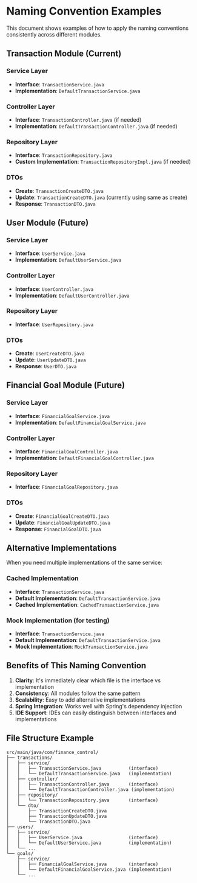 # Naming Convention Examples

This document shows examples of how to apply the naming conventions consistently across different modules.

## Transaction Module (Current)

### Service Layer
- **Interface**: `TransactionService.java`
- **Implementation**: `DefaultTransactionService.java`

### Controller Layer
- **Interface**: `TransactionController.java` (if needed)
- **Implementation**: `DefaultTransactionController.java` (if needed)

### Repository Layer
- **Interface**: `TransactionRepository.java`
- **Custom Implementation**: `TransactionRepositoryImpl.java` (if needed)

### DTOs
- **Create**: `TransactionCreateDTO.java`
- **Update**: `TransactionCreateDTO.java` (currently using same as create)
- **Response**: `TransactionDTO.java`

## User Module (Future)

### Service Layer
- **Interface**: `UserService.java`
- **Implementation**: `DefaultUserService.java`

### Controller Layer
- **Interface**: `UserController.java`
- **Implementation**: `DefaultUserController.java`

### Repository Layer
- **Interface**: `UserRepository.java`

### DTOs
- **Create**: `UserCreateDTO.java`
- **Update**: `UserUpdateDTO.java`
- **Response**: `UserDTO.java`

## Financial Goal Module (Future)

### Service Layer
- **Interface**: `FinancialGoalService.java`
- **Implementation**: `DefaultFinancialGoalService.java`

### Controller Layer
- **Interface**: `FinancialGoalController.java`
- **Implementation**: `DefaultFinancialGoalController.java`

### Repository Layer
- **Interface**: `FinancialGoalRepository.java`

### DTOs
- **Create**: `FinancialGoalCreateDTO.java`
- **Update**: `FinancialGoalUpdateDTO.java`
- **Response**: `FinancialGoalDTO.java`

## Alternative Implementations

When you need multiple implementations of the same service:

### Cached Implementation
- **Interface**: `TransactionService.java`
- **Default Implementation**: `DefaultTransactionService.java`
- **Cached Implementation**: `CachedTransactionService.java`

### Mock Implementation (for testing)
- **Interface**: `TransactionService.java`
- **Default Implementation**: `DefaultTransactionService.java`
- **Mock Implementation**: `MockTransactionService.java`

## Benefits of This Naming Convention

1. **Clarity**: It's immediately clear which file is the interface vs implementation
2. **Consistency**: All modules follow the same pattern
3. **Scalability**: Easy to add alternative implementations
4. **Spring Integration**: Works well with Spring's dependency injection
5. **IDE Support**: IDEs can easily distinguish between interfaces and implementations

## File Structure Example

```
src/main/java/com/finance_control/
├── transactions/
│   ├── service/
│   │   ├── TransactionService.java          (interface)
│   │   └── DefaultTransactionService.java   (implementation)
│   ├── controller/
│   │   ├── TransactionController.java       (interface)
│   │   └── DefaultTransactionController.java (implementation)
│   ├── repository/
│   │   └── TransactionRepository.java       (interface)
│   └── dto/
│       ├── TransactionCreateDTO.java
│       ├── TransactionUpdateDTO.java
│       └── TransactionDTO.java
├── users/
│   ├── service/
│   │   ├── UserService.java                 (interface)
│   │   └── DefaultUserService.java          (implementation)
│   └── ...
└── goals/
    ├── service/
    │   ├── FinancialGoalService.java        (interface)
    │   └── DefaultFinancialGoalService.java (implementation)
    └── ...
``` 